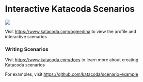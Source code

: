 # Interactive Katacoda Scenarios

[![](http://shields.katacoda.com/katacoda/ogmedina/count.svg)](https://www.katacoda.com/ogmedina "Get your profile on Katacoda.com")

Visit https://www.katacoda.com/ogmedina to view the profile and interactive scenarios

### Writing Scenarios
Visit https://www.katacoda.com/docs to learn more about creating Katacoda scenarios

For examples, visit https://github.com/katacoda/scenario-example
